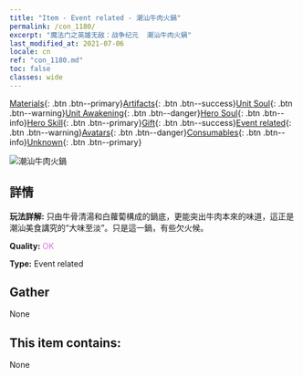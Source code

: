 ```yaml
---
title: "Item - Event related - 潮汕牛肉火鍋"
permalink: /con_1180/
excerpt: "魔法门之英雄无敌：战争纪元  潮汕牛肉火鍋"
last_modified_at: 2021-07-06
locale: cn
ref: "con_1180.md"
toc: false
classes: wide
---
```

 [Materials](/ItemsCN/){: .btn .btn--primary}[Artifacts](/ItemsCN/Artifacts/){: .btn .btn--success}[Unit Soul](/ItemsCN/UnitSoul/){: .btn .btn--warning}[Unit Awakening](/ItemsCN/UnitAwakening/){: .btn .btn--danger}[Hero Soul](/ItemsCN/HeroSoul/){: .btn .btn--info}[Hero Skill](/ItemsCN/HeroSkill/){: .btn .btn--primary}[Gift](/ItemsCN/Gift/){: .btn .btn--success}[Event related](/ItemsCN/Events/){: .btn .btn--warning}[Avatars](/ItemsCN/Avatars/){: .btn .btn--danger}[Consumables](/ItemsCN/Consumables/){: .btn .btn--info}[Unknown](/ItemsCN/Unknown/){: .btn .btn--primary}

 ![潮汕牛肉火鍋](/images/t/i_81511331.png)

## 詳情
 **玩法詳解:** 只由牛骨清湯和白蘿蔔構成的鍋底，更能突出牛肉本來的味道，這正是潮汕美食講究的“大味至淡”。只是這一鍋，有些欠火候。

 **Quality:** <span style="color: #DA70D6">OK</span>

 **Type:** Event related

## Gather

  None

## This item contains:

  None

